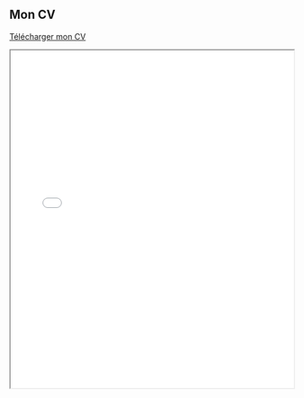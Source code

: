 ## Mon CV

[Télécharger mon CV](assets/pdf/CV_Michael_GARCIA.pdf)

<iframe src="{{ '/assets/pdf/CV_Michael_GARCIA.pdf' | relative_url }}" width="100%" height="600px"></iframe>


